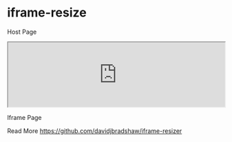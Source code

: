 # iframe-resize

Host Page
<style>iframe{width: 1px;min-width: 100%;}</style>
<script src="http://competition.mbc.net/iframe-resize/lib/iframeResizer.min.js" type="text/javascript"></script>
<iframe id="myIframe" src="http://mobc.mbc.net" scrolling="no"></iframe>
<script>iFrameResize({log:true}, '#myIframe')</script>




Iframe Page
<script src="http://competition.mbc.net/iframe-resize/lib/iframeResizer.contentWindow.js" type="text/javascript"></script>






Read More
https://github.com/davidjbradshaw/iframe-resizer
